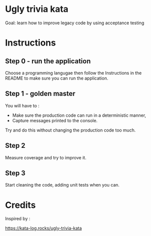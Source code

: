# Ugly trivia kata

Goal: learn how to improve legacy code by using acceptance testing

# Instructions

## Step 0 - run the application

Choose a programming langugae then follow the Instructions in the README
to make sure you can run the application.

## Step 1 - golden master

You will have to :
* Make sure the production code can run in a deterministic manner,
* Capture messages printed to the console.

Try and do this without changing the production code too much.

## Step 2

Measure coverage and try to improve it.

## Step 3

Start cleaning the code, adding unit tests when you can.


# Credits

Inspired by :

https://kata-log.rocks/ugly-trivia-kata
